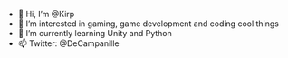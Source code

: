 - 👋 Hi, I’m @Kirp
- 👀 I’m interested in gaming, game development and coding cool things
- 🌱 I’m currently learning Unity and Python
- 📫 Twitter: @DeCampanille

<!---
Kirp/Kirp is a ✨ special ✨ repository because its `README.md` (this file) appears on your GitHub profile.
You can click the Preview link to take a look at your changes.
--->

